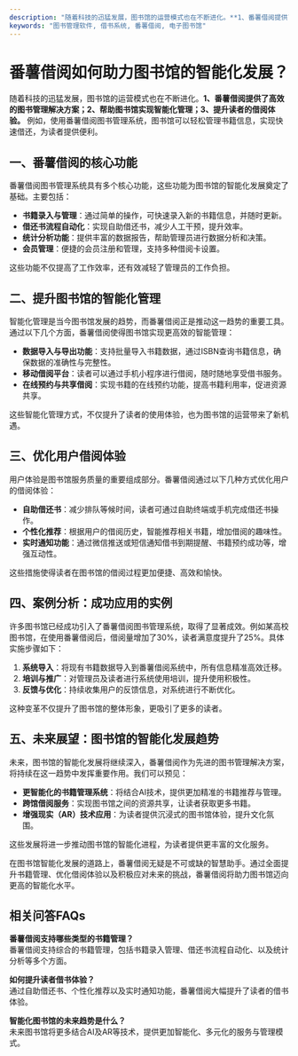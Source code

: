 ```yaml
---
description: "随着科技的迅猛发展，图书馆的运营模式也在不断进化。**1、番薯借阅提供了高效的图书管理解决方案；2、帮助图书馆实现智能化管理；3、提升读者的借阅体验。** 例如，使用番薯借阅图书管理系统，图书馆可以轻松管理书籍信息，实现快速借还，为读者提供便利。"
keywords: "图书管理软件, 借书系统, 番薯借阅, 电子图书馆"
---
```

# 番薯借阅如何助力图书馆的智能化发展？

随着科技的迅猛发展，图书馆的运营模式也在不断进化。**1、番薯借阅提供了高效的图书管理解决方案；2、帮助图书馆实现智能化管理；3、提升读者的借阅体验。** 例如，使用番薯借阅图书管理系统，图书馆可以轻松管理书籍信息，实现快速借还，为读者提供便利。

## **一、番薯借阅的核心功能**

番薯借阅图书管理系统具有多个核心功能，这些功能为图书馆的智能化发展奠定了基础。主要包括：

- **书籍录入与管理**：通过简单的操作，可快速录入新的书籍信息，并随时更新。
- **借还书流程自动化**：实现自助借还书，减少人工干预，提升效率。
- **统计分析功能**：提供丰富的数据报告，帮助管理员进行数据分析和决策。
- **会员管理**：便捷的会员注册和管理，支持多种借阅卡设置。

这些功能不仅提高了工作效率，还有效减轻了管理员的工作负担。

## **二、提升图书馆的智能化管理**

智能化管理是当今图书馆发展的趋势，而番薯借阅正是推动这一趋势的重要工具。通过以下几个方面，番薯借阅使得图书馆实现更高效的智能管理：

- **数据导入与导出功能**：支持批量导入书籍数据，通过ISBN查询书籍信息，确保数据的准确性与完整性。
- **移动借阅平台**：读者可以通过手机小程序进行借阅，随时随地享受借书服务。
- **在线预约与共享借阅**：实现书籍的在线预约功能，提高书籍利用率，促进资源共享。

这些智能化管理方式，不仅提升了读者的使用体验，也为图书馆的运营带来了新机遇。

## **三、优化用户借阅体验**

用户体验是图书馆服务质量的重要组成部分。番薯借阅通过以下几种方式优化用户的借阅体验：

- **自助借还书**：减少排队等候时间，读者可通过自助终端或手机完成借还书操作。
- **个性化推荐**：根据用户的借阅历史，智能推荐相关书籍，增加借阅的趣味性。
- **实时通知功能**：通过微信推送或短信通知借书到期提醒、书籍预约成功等，增强互动性。

这些措施使得读者在图书馆的借阅过程更加便捷、高效和愉快。

## **四、案例分析：成功应用的实例**

许多图书馆已经成功引入了番薯借阅图书管理系统，取得了显著成效。例如某高校图书馆，在使用番薯借阅后，借阅量增加了30%，读者满意度提升了25%。具体实施步骤如下：

1. **系统导入**：将现有书籍数据导入到番薯借阅系统中，所有信息精准高效迁移。
2. **培训与推广**：对管理员及读者进行系统使用培训，提升使用积极性。
3. **反馈与优化**：持续收集用户的反馈信息，对系统进行不断优化。

这种变革不仅提升了图书馆的整体形象，更吸引了更多的读者。

## **五、未来展望：图书馆的智能化发展趋势**

未来，图书馆的智能化发展将继续深入，番薯借阅作为先进的图书管理解决方案，将持续在这一趋势中发挥重要作用。我们可以预见：

- **更智能化的书籍管理系统**：将结合AI技术，提供更加精准的书籍推荐与管理。
- **跨馆借阅服务**：实现图书馆之间的资源共享，让读者获取更多书籍。
- **增强现实（AR）技术应用**：为读者提供沉浸式的图书馆体验，提升文化氛围。

这些发展将进一步推动图书馆的智能化进程，为读者提供更丰富的文化服务。

在图书馆智能化发展的道路上，番薯借阅无疑是不可或缺的智慧助手。通过全面提升书籍管理、优化借阅体验以及积极应对未来的挑战，番薯借阅将助力图书馆迈向更高的智能化水平。

## 相关问答FAQs

**番薯借阅支持哪些类型的书籍管理？**  
番薯借阅支持综合的书籍管理，包括书籍录入管理、借还书流程自动化、以及统计分析等多个方面。

**如何提升读者借书体验？**  
通过自助借还书、个性化推荐以及实时通知功能，番薯借阅大幅提升了读者的借书体验。

**智能化图书馆的未来趋势是什么？**  
未来图书馆将更多结合AI及AR等技术，提供更加智能化、多元化的服务与管理模式。
